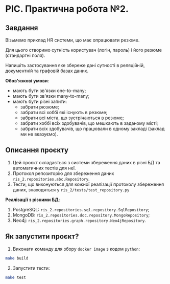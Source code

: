 # РІС. Практична робота №2.

## Завдання

Візьмемо приклад HR системи, що має опрацювати резюме.

Для цього створимо сутність користувач (логін, пароль) і його резюме (стандартні поля). 

Напишіть застосування яке збереже дані сутності в реляційній, документній та графовій базах даних.

**Обов'язкові умови**:

* мають бути зв'язки one-to-many;
* мають бути зв'язки many-to-many;
* мають бути різні запити:
  * забрати рюзюме;
  * забрати всі хоббі які існують в резюме;
  * забрати всі міста, що зустрічаються в резюме; 
  * забрати хоббі всіх здобувачів, що мешкають в заданому місті; 
  * забрати всіх здобувачів, що працювали в одному закладі (заклад ми не вказуємо).

## Описання проєкту
1. Цей проєкт складається з системи збереження даних в різні БД та автоматичних тестів для неї.
2. Протокол репозиторію для збереження даних `ris_2.repositories.abc.Repository`.
3. Тести, що виконуються для кожної реалізації протоколу збереження даних, знаходяться у `ris_2/tests/test_repository.py`

**Реалізації з різними БД**:
1. PostgreSQL: `ris_2.repositories.sql.repository.SqlRepository`;
2. MongoDB: `ris_2.repositories.doc.repository.MongoRepository`;
3. Neo4j: `ris_2.repositories.graph.repository.Neo4jRepository`.
   

## Як запустити проєкт?
1. Виконати команду для збору `docker image` з кодом `python`:
```bash
make build
```
2. Запустити тести:
```bash
make test
```